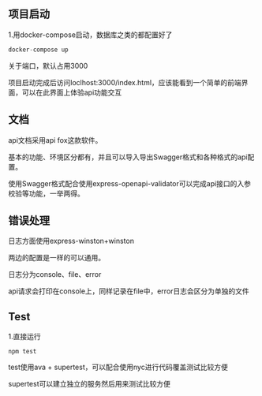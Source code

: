 ## 项目启动

1.用docker-compose启动，数据库之类的都配置好了

```javascript
docker-compose up
```



关于端口，默认占用3000


项目启动完成后访问loclhost:3000/index.html，应该能看到一个简单的前端界面，可以在此界面上体验api功能交互

## 文档

api文档采用api fox这款软件。

基本的功能、环境区分都有，并且可以导入导出Swagger格式和各种格式的api配置。

使用Swagger格式配合使用express-openapi-validator可以完成api接口的入参校验等功能，一举两得。

## 错误处理

日志方面使用express-winston+winston

两边的配置是一样的可以通用。

日志分为console、file、error

api请求会打印在console上，同样记录在file中，error日志会区分为单独的文件

## Test

1.直接运行

```
npm test
```

test使用ava + supertest，可以配合使用nyc进行代码覆盖测试比较方便

supertest可以建立独立的服务然后用来测试比较方便